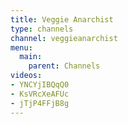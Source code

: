 ```yaml
---
title: Veggie Anarchist
type: channels
channel: veggieanarchist
menu:
  main:
    parent: Channels
videos:
- YNCYjIBQqQ0
- KsVRcXeAFUc
- jTjP4FFjB8g
---
```

